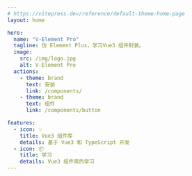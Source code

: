 ```yaml
---
# https://vitepress.dev/reference/default-theme-home-page
layout: home

hero:
  name: "V-Element Pro"
  tagline: 仿 Element Plus，学习Vue3 组件封装。
  image:
    src: /img/logo.jpg
    alt: V-Element Pro
  actions:
    - theme: brand
      text: 安装
      link: /components/
    - theme: brand
      text: 组件
      link: /components/button

features:
  - icon: 💡
    title: Vue3 组件库
    details: 基于 Vue3 和 TypeScript 开发
  - icon: 📦
    title: 学习
    details: Vue3 组件库的学习
---
```

